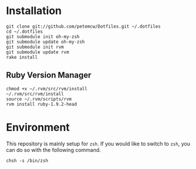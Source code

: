 # Installation #

	git clone git://github.com/petemcw/Dotfiles.git ~/.dotfiles
	cd ~/.dotfiles
	git submodule init oh-my-zsh
	git submodule update oh-my-zsh
	git submodule init rvm
	git submodule update rvm
	rake install

## Ruby Version Manager ##

	chmod +x ~/.rvm/src/rvm/install
	~/.rvm/src/rvm/install
	source ~/.rvm/scripts/rvm
	rvm install ruby-1.9.2-head

# Environment #

This repository is mainly setup for `zsh`.  If you would like to switch to `zsh`, you can do so with the following command.

	chsh -s /bin/zsh
